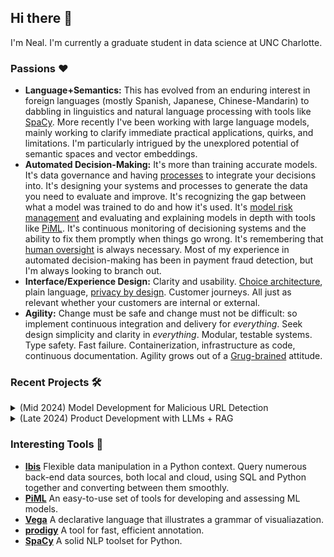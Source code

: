 ## Hi there 👋

I'm Neal. I'm currently a graduate student in data science at UNC Charlotte.

### Passions ❤️
- **Language+Semantics:** This has evolved from an enduring interest in foreign languages (mostly Spanish, Japanese, Chinese-Mandarin) to dabbling in linguistics and natural language processing with tools like [SpaCy](https://spacy.io/). More recently I've been working with large language models, mainly working to clarify immediate practical applications, quirks, and limitations. I'm particularly intrigued by the unexplored potential of semantic spaces and vector embeddings.
- **Automated Decision-Making:** It's more than training accurate models.  It's data governance and having [processes](https://leansixsigmainstitute.org/) to integrate your decisions into.  It's designing your systems and processes to generate the data you need to evaluate and improve.  It's recognizing the gap between what a model was trained to do and how it's used.  It's [model risk management](https://www.federalreserve.gov/supervisionreg/srletters/sr1107.htm) and evaluating and explaining models in depth with tools like [PiML](https://github.com/SelfExplainML/PiML-Toolbox).  It's continuous monitoring of decisioning systems and the ability to fix them promptly when things go wrong.  It's remembering that [human oversight](https://gdpr-info.eu/art-22-gdpr/) is always necessary.  Most of my experience in automated decision-making has been in payment fraud detection, but I'm always looking to branch out.
- **Interface/Experience Design:** Clarity and usability.  [Choice architecture](https://papers.ssrn.com/sol3/papers.cfm?abstract_id=1583509), plain language, [privacy by design](https://iapp.org/resources/article/oipc-privacy-by-design-resources/).  Customer journeys.  All just as relevant whether your customers are internal or external.
- **Agility:** Change must be safe and change must not be difficult: so implement continuous integration and delivery for *everything*.  Seek design simplicity and clarity in *everything*.  Modular, testable systems.  Type safety.  Fast failure.   Containerization, infrastructure as code, continuous documentation.  Agility grows out of a [Grug-brained](https://grugbrain.dev/) attitude.

### Recent Projects 🛠️

<Details>
  <Summary>
     (Mid 2024) Model Development for Malicious URL Detection 
  </Summary><br> 
  
  [No Phishing](https://github.com/neal-logan/no-phishing), a small individual project to develop and evaluate a classification model for malicious URL detection, mainly using [PiML](https://selfexplainml.github.io/PiML-Toolbox/_build/html/index.html).
  
</Details>

<Details>
  <Summary>
     (Late 2024) Product Development with LLMs + RAG
  </Summary><br> 
  
  [MinuteMate](https://github.com/dsba6010-llm-applications/MinuteMate), a group semester project to develop and implement an LLM product to improve public access to public meetings (mainly formal public meetings) via retrieval-augmented generation (RAG).  It consists mainly of (1) a preprocessing pipeline which populates a vector database with useful vector-indexed chunks of text from meeting transcriptions, agendas, and minutes and (2) a chat app consisting of a backend that implements RAG-enhanced chat functionality and serves it to a public Streamlit frontend via an API.  To support this, we are deploying smaller open language models like Llama3, both locally and in the cloud, rather than relying strictly on existing model services. This was my first experience implementing something approaching proper CI for project development and will include capabilities for comprehensive testing and evaluation.  It is very much a work in progress.
  
</Details>

### Interesting Tools 🧰

- **[Ibis](https://github.com/ibis-project)** Flexible data manipulation in a Python context.  Query numerous back-end data sources, both local and cloud, using SQL and Python together and converting between them smoothly.
- **[PiML](https://github.com/SelfExplainML/PiML-Toolbox)** An easy-to-use set of tools for developing and assessing ML models.
- **[Vega](https://altair-viz.github.io/)** A declarative language that illustrates a grammar of visualiazation.
- **[prodigy](https://prodi.gy/)** A tool for fast, efficient annotation.
- **[SpaCy](https://spacy.io/)** A solid NLP toolset for Python.

